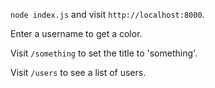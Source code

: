 `node index.js` and visit `http://localhost:8000`.

Enter a username to get a color.

Visit `/something` to set the title to 'something'.

Visit `/users` to see a list of users.
